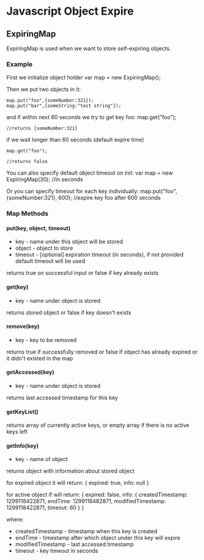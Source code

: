 Javascript Object Expire
========================

ExpiringMap
-----------

ExpiringMap is used when we want to store self-expiring objects.

### Example

First we initialize object holder
    var map = new ExpiringMap();

Then we put two objects in it:

    map.put("foo",{someNumber:321});
    map.put("bar",{someString:"test string"});

and if within next 60 seconds we try to get key foo:
    map.get("foo");

    //returns {someNumber:321}

if we wait longer than 60 seconds (default expire time)

    map.get("foo");
    
    //returns false

You can also specify default object timeout on init:
    var map = new ExpiringMap(30); //in seconds

Or you can specify timeout for each key individually:
    map.put("foo",{someNumber:321}, 600); //expire key foo after 600 seconds


### Map Methods

#### put(key, object, timeout)

* key - name under this object will be stored
* object - object to store
* timeout - [optional] expiration timeout (in seconds), if not provided default timeout will be used

returns true on successful input or false if key already exists


 #### get(key)

* key - name under object is stored

returns stored object or false if key doesn't exists

#### remove(key)

* key - key to be removed

returns true if successfully removed or false if object has already expired or it didn't existed in the map

#### getAccessed(key)

* key - name under object is stored

returns last accessed timestamp for this key

#### getKeyList()

returns array of currently active keys, or empty array if there is no active keys left

#### getInfo(key)

* key - name of object

returns object with information about stored object


for expired object it will return:
    {
        expired: true,
        info: null
    }

for active object if will return:
    {
        expired: false,
        info: {
            createdTimestamp: 1299118422871,
            endTime: 1299118482871,
            modifiedTimestamp: 1299118422871,
            timeout: 60
        }
    }

where:

* createdTimestamp - timestamp when this key is created
* endTime - timestamp after which object under this key will expire
* modifiedTimestamp - last accessed timestamp
* timeout - key timeout in seconds
